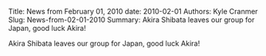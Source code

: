Title: News from February 01, 2010
date: 2010-02-01
Authors: Kyle Cranmer
Slug: News-from-02-01-2010
Summary:  Akira Shibata leaves our group for Japan, good luck Akira!



 Akira Shibata leaves our group for Japan, good luck Akira!

